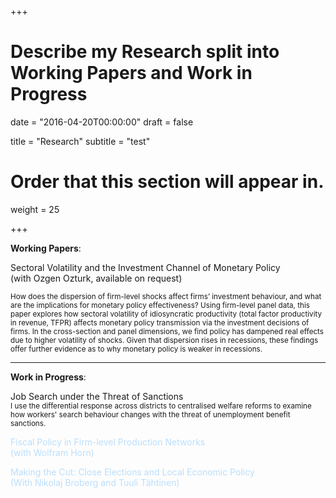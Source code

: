 +++
# Describe my Research split into Working Papers and Work in Progress

date = "2016-04-20T00:00:00"
draft = false

title = "Research"
subtitle = "test"

# Order that this section will appear in.
weight = 25

+++

 <b>Working Papers</b>:

 <color> Sectoral Volatility and the Investment Channel of Monetary Policy <br>
  (with Ozgen Ozturk, available on request)</color>
<p><small>How does the dispersion of firm-level shocks affect firms’ investment behaviour, and what are the
implications for monetary policy effectiveness? Using firm-level panel data, this paper explores how
sectoral volatility of idiosyncratic productivity (total factor productivity in revenue, TFPR) affects monetary
policy transmission via the investment decisions of firms. In the cross-section and panel dimensions,
we find policy has dampened real effects due to higher volatility of shocks. Given that dispersion
rises in recessions, these findings offer further evidence as to why monetary policy is weaker in recessions.</small></p>

---

<b>Work in Progress</b>:

<p style="color:menu_text_active"; margin-left:10%; margin-right:10%;> Job Search under the Threat of Sanctions <br> <small>I use the differential response across districts to centralised welfare reforms to examine how workers' search behaviour changes with the threat of unemployment benefit sanctions.</small></p>

<p style="color:#bbdefb"; margin-left:10%; margin-right:10%;> Fiscal Policy in Firm-level Production Networks <br>
(with Wolfram Horn)</p>

<p style="color:#bbdefb"; margin-left:10%; margin-right:10%;> Making the Cut: Close Elections and Local Economic Policy <br>
(With Nikolaj Broberg and Tuuli Tähtinen)</p>

